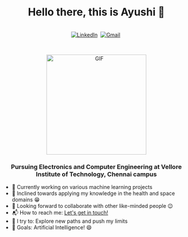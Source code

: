 <!-- [![Matrix SVG](https://raw.githubusercontent.com/rodrigograca31/rodrigograca31/master/matrix.svg)](https://www.youtube.com/watch?v=SDkAGkd4NLc) -->
<p>
  <h1 align="center"><b>Hello there, this is Ayushi 👋</b></h1>
</p>

<p align="center">
<br>
<a href="https://www.linkedin.com/in/ayushi-chakrabarty-7b504220b/"><img src="https://img.shields.io/badge/linkedin-%230077B5.svg?&style=for-the-badge&logo=linkedin&logoColor=white" alt="LinkedIn" /></a>&nbsp;
<a href="mailto:ayushi.chakrabarty31@gmail.com?subject=Hi%20Ayushi"><img src="https://img.shields.io/badge/gmail-%23D14836.svg?&style=for-the-badge&logo=gmail&logoColor=white" alt="Gmail"/></a>&nbsp;
<!--<a href="https://kkvanonymous.github.io/"><img alt="Website" src="https://img.shields.io/website?style=for-the-badge&up_message=portfolio&url=https%3A%2F%2Fkkvanonymous.github.io%2F"></a>-->
</p>

<br>

<p align="center">
<img align="center" height="270px" alt="GIF" src="https://media.giphy.com/media/L8K62iTDkzGX6/giphy.gif" />
</p>

<p>
  <h3 align="center"><b> Pursuing Electronics and Computer Engineering at Vellore Institute of Technology, Chennai campus</b></h3>
</p>

-   🔭 Currently working on various machine learning projects 
-   🌱 Inclined towards applying my knowledge in the health and space domains :grin:
-   👯 Looking forward to collaborate with other like-minded people :wink:
-   📬 How to reach me: [Let's get in touch!][linkedin]
-   🧗 I try to: Explore new paths and push my limits
-   🥅 Goals: Artificial Intelligence! :smile:


[linkedin]:https://www.linkedin.com/in/ayushi-chakrabarty-7b504220b/
